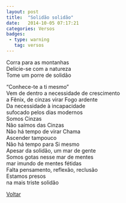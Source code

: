 ```yaml
---
layout: post
title:  "Solidão solidão"
date:   2014-10-05 07:17:21
categories: Versos
badges:
 - type: warning
   tag: versos
---
```


Corra para as montanhas <br>
Delicie-se com a natureza <br>
Tome um porre de solidão <br>

<!--more-->

“Conhece-te a ti mesmo” <br>
Vem de dentro a necessidade de crescimento <br>
a Fênix, de cinzas virar Fogo ardente <br>
Da necessidade à incapacidade <br>
sufocado pelos dias modernos <br>
Somos Cinzas <br>
Não saímos das Cinzas <br>
Não há tempo de virar Chama <br>
Ascender tampouco <br>
Não há tempo para Si mesmo <br>
Apesar da solidão, um mar de gente <br>
Somos gotas nesse mar de mentes <br>
mar imundo de mentes fétidas <br>
Falta pensamento, reflexão, reclusão <br>
Estamos presos <br>
na mais triste solidão <br>





[Voltar]({{site.baseurl}}/docs/humanidades)